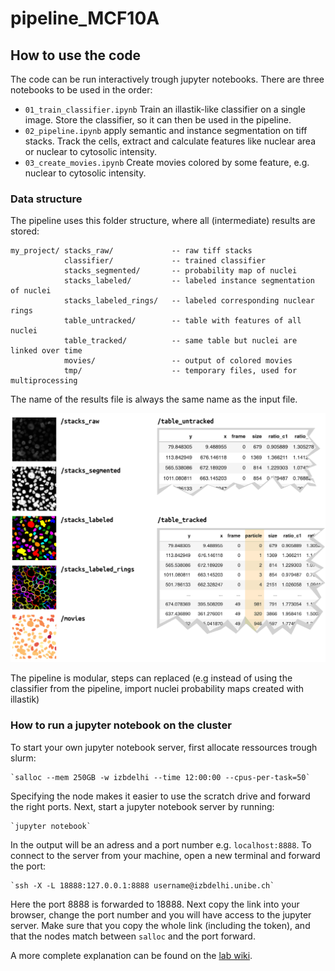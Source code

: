 # pipeline_MCF10A

## How to use the code
The code can be run interactively trough jupyter notebooks. There are three notebooks to be used in the order:
* `01_train_classifier.ipynb` Train an illastik-like classifier on a single image. Store the classifier, so it can then be used in the pipeline.
* `02_pipeline.ipynb` apply semantic and instance segmentation on tiff stacks. Track the cells, extract and calculate features like nuclear area or nuclear to cytosolic intensity.
* `03_create_movies.ipynb` Create movies colored by some feature, e.g. nuclear to cytosolic intensity.

### Data structure
The pipeline uses this folder structure, where all (intermediate) results are stored:
```
my_project/ stacks_raw/             -- raw tiff stacks
            classifier/             -- trained classifier
            stacks_segmented/       -- probability map of nuclei
            stacks_labeled/         -- labeled instance segmentation of nuclei
            stacks_labeled_rings/   -- labeled corresponding nuclear rings
            table_untracked/        -- table with features of all nuclei
            table_tracked/          -- same table but nuclei are linked over time
            movies/                 -- output of colored movies
            tmp/                    -- temporary files, used for multiprocessing
```
The name of the results file is always the same name as the input file.

![Overview of all output files](/readme_figures/overview.png)

The pipeline is modular, steps can replaced (e.g instead of using the classifier from the pipeline, import nuclei probability maps created with illastik)

### How to run a jupyter notebook on the cluster
To start your own jupyter notebook server, first allocate ressources trough slurm:

    `salloc --mem 250GB -w izbdelhi --time 12:00:00 --cpus-per-task=50`
Specifying the node makes it easier to use the scratch drive and forward the right ports. 
Next, start a jupyter notebook server by running:

    `jupyter notebook`

In the output will be an adress and a port number e.g. `localhost:8888`. To connect to the server from your machine, open a new terminal and forward the port:

    `ssh -X -L 18888:127.0.0.1:8888 username@izbdelhi.unibe.ch`

Here the port 8888 is forwarded to 18888.
Next copy the link into your browser, change the port number and you will have access to the jupyter server.
Make sure that you copy the whole link (including the token), and that the nodes match between `salloc` and the port forward.

A more complete explanation can be found on the [lab wiki](http://pertzlab.unibe.ch/doku.php?id=wiki:other_software). 
